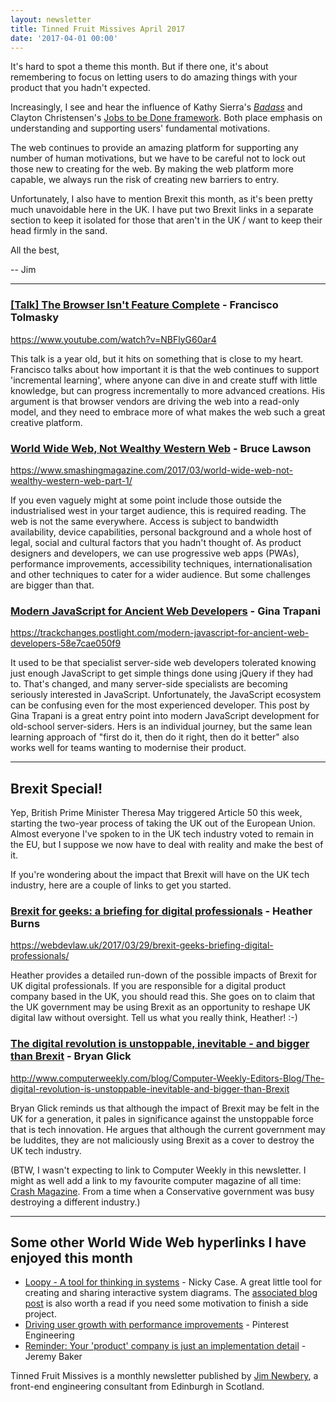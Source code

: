 ```yaml
---
layout: newsletter
title: Tinned Fruit Missives April 2017
date: '2017-04-01 00:00'
---
```


It's hard to spot a theme this month. But if there one, it's about remembering to focus on letting users to do amazing things with your product that you hadn't expected.

Increasingly, I see and hear the influence of Kathy Sierra's [_Badass_](https://www.amazon.co.uk/Badass-Making-Awesome-Kathy-Sierra/dp/1491919019) and Clayton Christensen's [Jobs to be Done framework](http://www.christenseninstitute.org/key-concepts/jobs-to-be-done/). Both place emphasis on understanding and supporting users' fundamental motivations.

The web continues to provide an amazing platform for supporting any number of human motivations, but we have to be careful not to lock out those new to creating for the web. By making the web platform more capable, we always run the risk of creating new barriers to entry.

Unfortunately, I also have to mention Brexit this month, as it's been pretty much unavoidable here in the UK. I have put two Brexit links in a separate section to keep it isolated for those that aren't in the UK / want to keep their head firmly in the sand.

All the best,

-- Jim

---

### [[Talk] The Browser Isn't Feature Complete](https://www.youtube.com/watch?v=NBFlyG60ar4) - Francisco Tolmasky

https://www.youtube.com/watch?v=NBFlyG60ar4

This talk is a year old, but it hits on something that is close to my heart. Francisco talks about how important it is that the web continues to support 'incremental learning', where anyone can dive in and create stuff with little knowledge, but can progress incrementally to more advanced creations. His argument is that browser vendors are driving the web into a read-only model, and they need to embrace more of what makes the web such a great creative platform.

### [World Wide Web, Not Wealthy Western Web](https://www.smashingmagazine.com/2017/03/world-wide-web-not-wealthy-western-web-part-1/) - Bruce Lawson

https://www.smashingmagazine.com/2017/03/world-wide-web-not-wealthy-western-web-part-1/

If you even vaguely might at some point include those outside the industrialised west in your target audience, this is required reading. The web is not the same everywhere. Access is subject to bandwidth availability, device capabilities, personal background and a whole host of legal, social and cultural factors that you hadn't thought of. As product designers and developers, we can use progressive web apps (PWAs), performance improvements, accessibility techniques, internationalisation and other techniques to cater for a wider audience. But some challenges are bigger than that.

### [Modern JavaScript for Ancient Web Developers](https://trackchanges.postlight.com/modern-javascript-for-ancient-web-developers-58e7cae050f9) - Gina Trapani

https://trackchanges.postlight.com/modern-javascript-for-ancient-web-developers-58e7cae050f9

It used to be that specialist server-side web developers tolerated knowing just enough JavaScript to get simple things done using jQuery if they had to. That's changed, and many server-side specialists are becoming seriously interested in JavaScript. Unfortunately, the JavaScript ecosystem can be confusing even for the most experienced developer. This post by Gina Trapani is a great entry point into modern JavaScript development for old-school server-siders. Hers is an individual journey, but the same lean learning approach of "first do it, then do it right, then do it better" also works well for teams wanting to modernise their product.

---

## Brexit Special!

Yep, British Prime Minister Theresa May triggered Article 50 this week, starting the two-year process of taking the UK out of the European Union. Almost everyone I've spoken to in the UK tech industry voted to remain in the EU, but I suppose we now have to deal with reality and make the best of it.

If you're wondering about the impact that Brexit will have on the UK tech industry, here are a couple of links to get you started.

### [Brexit for geeks: a briefing for digital professionals](https://webdevlaw.uk/2017/03/29/brexit-geeks-briefing-digital-professionals/) - Heather Burns

https://webdevlaw.uk/2017/03/29/brexit-geeks-briefing-digital-professionals/

Heather provides a detailed run-down of the possible impacts of Brexit for UK digital professionals. If you are responsible for a digital product company based in the UK, you should read this. She goes on to claim that the UK government may be using Brexit as an opportunity to reshape UK digital law without oversight. Tell us what you really think, Heather! :-)

### [The digital revolution is unstoppable, inevitable - and bigger than Brexit](http://www.computerweekly.com/blog/Computer-Weekly-Editors-Blog/The-digital-revolution-is-unstoppable-inevitable-and-bigger-than-Brexit) - Bryan Glick

http://www.computerweekly.com/blog/Computer-Weekly-Editors-Blog/The-digital-revolution-is-unstoppable-inevitable-and-bigger-than-Brexit

Bryan Glick reminds us that although the impact of Brexit may be felt in the UK for a generation, it pales in significance against the unstoppable force that is tech innovation. He argues that although the current government may be luddites, they are not maliciously using Brexit as a cover to destroy the UK tech industry.

(BTW, I wasn't expecting to link to Computer Weekly in this newsletter. I might as well add a link to my favourite computer magazine of all time: [Crash Magazine](https://archive.org/details/crash-magazine?&sort=date). From a time when a Conservative government was busy destroying a different industry.)

---

## Some other World Wide Web hyperlinks I have enjoyed this month

* [Loopy - A tool for thinking in systems](http://ncase.me/loopy/) - Nicky Case. A great little tool for creating and sharing interactive system diagrams. The [associated blog post](http://blog.ncase.me/loopy-a-post-mortem/) is also worth a read if you need some motivation to finish a side project.
* [Driving user growth with performance improvements](https://medium.com/@Pinterest_Engineering/driving-user-growth-with-performance-improvements-cfc50dafadd7) - Pinterest Engineering
* [Reminder: Your 'product' company is just an implementation detail](https://medium.com/from-the-start/building-a-feature-697344aefda2) - Jeremy Baker

Tinned Fruit Missives is a monthly newsletter published by [Jim Newbery](https://tinnedfruit.com), a front-end engineering consultant from Edinburgh in Scotland.

